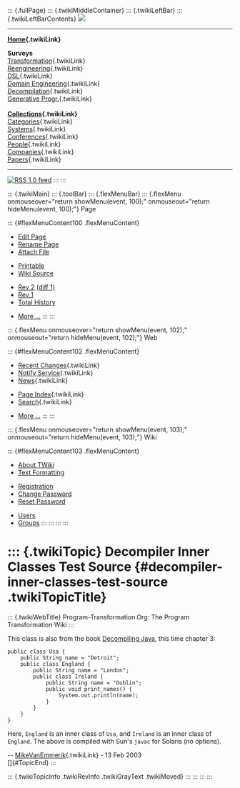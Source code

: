 ::: {.fullPage}
::: {.twikiMiddleContainer}
::: {.twikiLeftBar}
::: {.twikiLeftBarContents}
![](../pub/transformation.gif)

------------------------------------------------------------------------

**[Home](WebHome){.twikiLink}**

**Surveys**\
[Transformation](ProgramTransformation){.twikiLink}\
[Reengineering](ReengineeringWiki){.twikiLink}\
[DSL](DomainSpecificLanguages){.twikiLink}\
[Domain Engineering](DomainEngineering){.twikiLink}\
[Decompilation](DeCompilation){.twikiLink}\
[Generative Progr.](GenerativeProgrammingWiki){.twikiLink}\
\
**[Collections](CategoryCollection){.twikiLink}**\
[Categories](CategoryCategory){.twikiLink}\
[Systems](TransformationSystems){.twikiLink}\
[Conferences](TransformationConferences){.twikiLink}\
[People](TransformationPeople){.twikiLink}\
[Companies](TransformationCompanies){.twikiLink}\
[Papers](CategoryPaper){.twikiLink}

------------------------------------------------------------------------

[![](../pub/rss.gif "RSS 1.0 feed")](WebRss@skin=rss)
:::
:::

::: {.twikiMain}
::: {.toolBar}
::: {.flexMenuBar}
::: {.flexMenu onmouseover="return showMenu(event, 100);" onmouseout="return hideMenu(event, 100);"}
Page

::: {#flexMenuContent100 .flexMenuContent}
-   [Edit
    Page](http://www.program-transformation.org/edit/Transform/DecompilerInnerClassesTestSource?t=1536826466)
-   [Rename
    Page](http://www.program-transformation.org/rename/Transform/DecompilerInnerClassesTestSource)
-   [Attach
    File](http://www.program-transformation.org/attach/Transform/DecompilerInnerClassesTestSource)

<!-- -->

-   [Printable](http://www.program-transformation.org/view/Transform/DecompilerInnerClassesTestSource?skin=print.pattern)
-   [Wiki
    Source](http://www.program-transformation.org/view/Transform/DecompilerInnerClassesTestSource?skin=text&raw=on&contenttype=text/plain)

<!-- -->

-   [Rev
    2](http://www.program-transformation.org/view/Transform/DecompilerInnerClassesTestSource?rev=1.2)
    [(diff 1)](http://www.program-transformation.org/rdiff/Transform/DecompilerInnerClassesTestSource?rev1=1.2&rev2=1.1)
-   [Rev
    1](http://www.program-transformation.org/view/Transform/DecompilerInnerClassesTestSource?rev=1.1)
-   [Total
    History](http://www.program-transformation.org/rdiff/Transform/DecompilerInnerClassesTestSource)

<!-- -->

-   [More
    \...](http://www.program-transformation.org/oops/Transform/DecompilerInnerClassesTestSource?template=oopsmore&param1=1.2&param2=1.2)
:::
:::

::: {.flexMenu onmouseover="return showMenu(event, 102);" onmouseout="return hideMenu(event, 102);"}
Web

::: {#flexMenuContent102 .flexMenuContent}
-   [Recent Changes](WebChanges){.twikiLink}
-   [Notify Service](WebNotify){.twikiLink}
-   [News](WebNews){.twikiLink}

<!-- -->

-   [Page Index](WebIndex){.twikiLink}
-   [Search](WebSearch){.twikiLink}

<!-- -->

-   [More
    \...](http://www.program-transformation.org/oops/Transform/DecompilerInnerClassesTestSource?template=oopsmore&param1=1.2&param2=1.2)
:::
:::

::: {.flexMenu onmouseover="return showMenu(event, 103);" onmouseout="return hideMenu(event, 103);"}
Wiki

::: {#flexMenuContent103 .flexMenuContent}
-   [About
    TWiki](http://www.program-transformation.org/view/TWiki/WebHome)
-   [Text
    Formatting](http://www.program-transformation.org/view/TWiki/TextFormattingRules)

<!-- -->

-   [Registration](http://www.program-transformation.org/view/TWiki/TWikiRegistration)
-   [Change
    Password](http://www.program-transformation.org/view/TWiki/ChangePassword)
-   [Reset
    Password](http://www.program-transformation.org/view/TWiki/ResetPassword)

<!-- -->

-   [Users](http://www.program-transformation.org/view/Main/TWikiUsers)
-   [Groups](http://www.program-transformation.org/view/Main/TWikiGroups)
:::
:::
:::
:::

::: {.twikiTopic}
Decompiler Inner Classes Test Source {#decompiler-inner-classes-test-source .twikiTopicTitle}
====================================

::: {.twikiWebTitle}
Program-Transformation.Org: The Program Transformation Wiki
:::

This class is also from the book [Decompiling
Java](http://www.riis.com/depile.html), this time chapter 3:

    public class Usa {
        public String name = "Detroit";
        public class England {
            public String name = "London";
            public class Ireland {
                public String name = "Dublin";
                public void print_names() {
                    System.out.println(name);
                }
            }
        }
    }

Here, `England` is an inner class of `Usa`, and `Ireland` is an inner
class of `England`. The above is compiled with Sun\'s `javac` for
Solaris (no options).

\-- [MikeVanEmmerik](../Main/MikeVanEmmerik){.twikiLink} - 13 Feb 2003\
[]{#TopicEnd}
:::

::: {.twikiTopicInfo .twikiRevInfo .twikiGrayText .twikiMoved}
:::
:::
:::
:::
